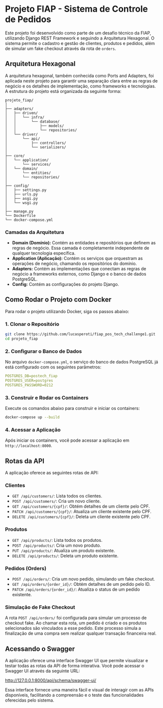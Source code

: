 
# Projeto FIAP - Sistema de Controle de Pedidos

Este projeto foi desenvolvido como parte de um desafio técnico da FIAP, utilizando Django REST Framework e seguindo a Arquitetura Hexagonal. O sistema permite o cadastro e gestão de clientes, produtos e pedidos, além de simular um fake checkout através da rota de `orders`.

## Arquitetura Hexagonal

A arquitetura hexagonal, também conhecida como Ports and Adapters, foi aplicada neste projeto para garantir uma separação clara entre as regras de negócio e os detalhes de implementação, como frameworks e tecnologias. A estrutura do projeto está organizada da seguinte forma:

```
projeto_fiap/
│
├── adapters/
│   ├── driven/
│   │   └── infra/
│   │       └── database/
│   │           ├── models/
│   │           └── repositories/
│   └── driver/
│       └── api/
│           ├── controllers/
│           └── serializers/
│
├── core/
│   └── application/
│       └── services/
│   └── domain/
│       └── entities/
│       └── repositories/
│
├── config/
│   ├── settings.py
│   ├── urls.py
│   ├── asgi.py
│   └── wsgi.py
│
├── manage.py
└── Dockerfile
└── docker-compose.yml
```

### Camadas da Arquitetura

- **Domain (Domínio):** Contém as entidades e repositórios que definem as regras de negócio. Essa camada é completamente independente de qualquer tecnologia específica.
- **Application (Aplicação):** Contém os serviços que orquestram as operações de negócio, chamando os repositórios do domínio.
- **Adapters:** Contém as implementações que conectam as regras de negócio a frameworks externos, como Django e o banco de dados PostgreSQL.
- **Config:** Contém as configurações do projeto Django.

## Como Rodar o Projeto com Docker

Para rodar o projeto utilizando Docker, siga os passos abaixo:

### 1. Clonar o Repositório

```bash
git clone https://github.com/lucasperoti/fiap_pos_tech_challenge1.git
cd projeto_fiap
```

### 2. Configurar o Banco de Dados

No arquivo `docker-compose.yml`, o serviço do banco de dados PostgreSQL já está configurado com os seguintes parâmetros:

```yaml
POSTGRES_DB=postech_fiap
POSTGRES_USER=postgres
POSTGRES_PASSWORD=0212
```

### 3. Construir e Rodar os Containers

Execute os comandos abaixo para construir e iniciar os containers:

```bash
docker-compose up --build
```

### 4. Acessar a Aplicação

Após iniciar os containers, você pode acessar a aplicação em `http://localhost:8000`.

## Rotas da API

A aplicação oferece as seguintes rotas de API:

### Clientes

- `GET /api/customers/`: Lista todos os clientes.
- `POST /api/customers/`: Cria um novo cliente.
- `GET /api/customers/{cpf}/`: Obtém detalhes de um cliente pelo CPF.
- `PATCH /api/customers/{cpf}/`: Atualiza um cliente existente pelo CPF.
- `DELETE /api/customers/{cpf}/`: Deleta um cliente existente pelo CPF.

### Produtos

- `GET /api/products/`: Lista todos os produtos.
- `POST /api/products/`: Cria um novo produto.
- `PUT /api/products/`: Atualiza um produto existente.
- `DELETE /api/products/`: Deleta um produto existente.

### Pedidos (Orders)

- `POST /api/orders/`: Cria um novo pedido, simulando um fake checkout.
- `GET /api/orders/{order_id}/`: Obtém detalhes de um pedido pelo ID.
- `PATCH /api/orders/{order_id}/`: Atualiza o status de um pedido existente.

### Simulação de Fake Checkout

A rota `POST /api/orders/` foi configurada para simular um processo de checkout fake. Ao chamar esta rota, um pedido é criado e os produtos selecionados são vinculados a esse pedido. Este processo simula a finalização de uma compra sem realizar qualquer transação financeira real.

## Acessando o Swagger

A aplicação oferece uma interface Swagger UI que permite visualizar e testar todas as rotas da API de forma interativa. Você pode acessar o Swagger UI através da seguinte URL:

http://127.0.0.1:8000/api/schema/swagger-ui/

Essa interface fornece uma maneira fácil e visual de interagir com as APIs disponíveis, facilitando a compreensão e o teste das funcionalidades oferecidas pelo sistema.

